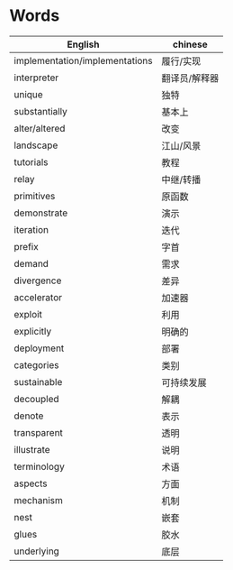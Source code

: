 # Words

English | chinese
---|---
implementation/implementations | 履行/实现
interpreter | 翻译员/解释器
unique | 独特
substantially | 基本上
alter/altered | 改变
landscape | 江山/风景
tutorials | 教程
relay | 中继/转播
primitives | 原函数
demonstrate | 演示
iteration | 迭代
prefix | 字首
demand | 需求
divergence | 差异
accelerator | 加速器
exploit | 利用
explicitly | 明确的
deployment | 部署
categories | 类别
sustainable | 可持续发展
decoupled | 解耦
denote | 表示
transparent | 透明
illustrate | 说明
terminology | 术语
aspects | 方面
mechanism | 机制
nest | 嵌套
glues | 胶水
underlying | 底层
